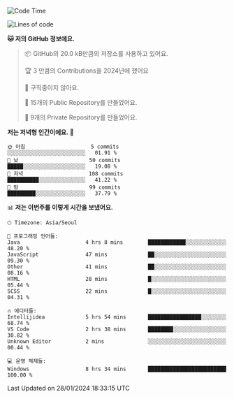   <!--START_SECTION:waka-->
![Code Time](http://img.shields.io/badge/Code%20Time-345%20hrs%2029%20mins-blue)

![Lines of code](https://img.shields.io/badge/%EC%A0%80%EB%8A%94%20%EC%97%AC%ED%83%9C%EA%B9%8C%EC%A7%80%20-178.2%20thousand%20%EC%A4%84%EC%9D%98%20%EC%BD%94%EB%93%9C%EB%A5%BC%20%EC%9E%91%EC%84%B1%ED%96%88%EC%96%B4%EC%9A%94.-blue)

**🐱 저의 GitHub 정보에요.** 

> 📦 GitHub의 20.0 kB만큼의 저장소를 사용하고 있어요. 
 > 
> 🏆 3 만큼의 Contributions을 2024년에 했어요
 > 
> 🚫 구직중이지 않아요.
 > 
> 📜 15개의 Public Repository를 만들었어요. 
 > 
> 🔑 9개의 Private Repository를 만들었어요. 
 > 
**저는 저녁형 인간이에요. 🦉** 

```text
🌞 아침                     5 commits           ░░░░░░░░░░░░░░░░░░░░░░░░░   01.91 % 
🌆 낮　                     50 commits          █████░░░░░░░░░░░░░░░░░░░░   19.08 % 
🌃 저녁                     108 commits         ██████████░░░░░░░░░░░░░░░   41.22 % 
🌙 밤　                     99 commits          █████████░░░░░░░░░░░░░░░░   37.79 % 
```


📊 **저는 이번주를 이렇게 시간을 보냈어요.** 

```text
🕑︎ Timezone: Asia/Seoul

💬 프로그래밍 언어들: 
Java                     4 hrs 8 mins        ████████████░░░░░░░░░░░░░   48.20 % 
JavaScript               47 mins             ██░░░░░░░░░░░░░░░░░░░░░░░   09.30 % 
Other                    41 mins             ██░░░░░░░░░░░░░░░░░░░░░░░   08.16 % 
HTML                     28 mins             █░░░░░░░░░░░░░░░░░░░░░░░░   05.44 % 
SCSS                     22 mins             █░░░░░░░░░░░░░░░░░░░░░░░░   04.31 % 

🔥 에디터들: 
Intellijidea             5 hrs 54 mins       █████████████████░░░░░░░░   68.74 % 
VS Code                  2 hrs 38 mins       ████████░░░░░░░░░░░░░░░░░   30.82 % 
Unknown Editor           2 mins              ░░░░░░░░░░░░░░░░░░░░░░░░░   00.44 % 

💻 운영 체제들: 
Windows                  8 hrs 34 mins       █████████████████████████   100.00 % 
```


 Last Updated on 28/01/2024 18:33:15 UTC
<!--END_SECTION:waka-->
